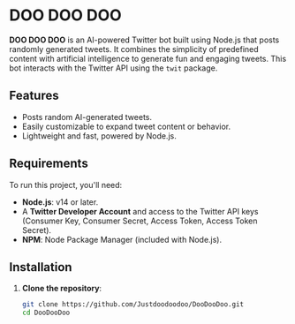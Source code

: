 # DOO DOO DOO

**DOO DOO DOO** is an AI-powered Twitter bot built using Node.js that posts randomly generated tweets. It combines the simplicity of predefined content with artificial intelligence to generate fun and engaging tweets. This bot interacts with the Twitter API using the `twit` package.

## Features

- Posts random AI-generated tweets.
- Easily customizable to expand tweet content or behavior.
- Lightweight and fast, powered by Node.js.

## Requirements

To run this project, you'll need:

- **Node.js**: v14 or later.
- A **Twitter Developer Account** and access to the Twitter API keys (Consumer Key, Consumer Secret, Access Token, Access Token Secret).
- **NPM**: Node Package Manager (included with Node.js).

## Installation

1. **Clone the repository**:
   ```bash
   git clone https://github.com/Justdoodoodoo/DooDooDoo.git
   cd DooDooDoo
